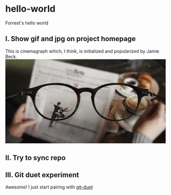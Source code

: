 # hello-world
Forrest's hello world

I. Show gif and jpg on project homepage
---------------------------------------
This is cinemagraph which, I think, is initialized and popularized by Jamie Beck.
![armani-coffee](pic/armani-coffee-615.gif)

II. Try to sync repo
---------------------------------------

III. Git duet experiment
---------------------------------------
Awesome! I just start pairing with [git-duet](https://github.com/git-duet/git-duet)

